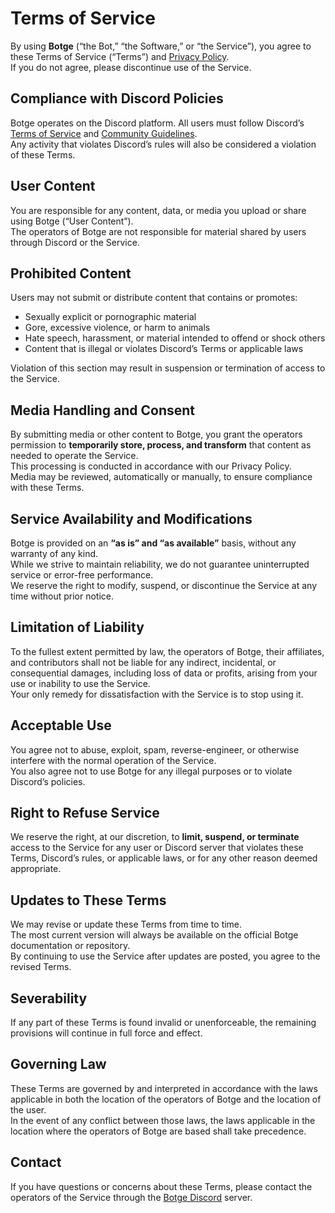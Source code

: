 # Terms of Service

By using **Botge** (“the Bot,” “the Software,” or “the Service”), you agree to these Terms of Service (“Terms”) and [Privacy Policy](https://github.com/Tresster/Botge/blob/main/PRIVACY.md).  
If you do not agree, please discontinue use of the Service.

## Compliance with Discord Policies

Botge operates on the Discord platform. All users must follow Discord’s [Terms of Service](https://discord.com/terms) and [Community Guidelines](https://discord.com/guidelines).  
Any activity that violates Discord’s rules will also be considered a violation of these Terms.

## User Content

You are responsible for any content, data, or media you upload or share using Botge (“User Content”).  
The operators of Botge are not responsible for material shared by users through Discord or the Service.

## Prohibited Content

Users may not submit or distribute content that contains or promotes:

- Sexually explicit or pornographic material
- Gore, excessive violence, or harm to animals
- Hate speech, harassment, or material intended to offend or shock others
- Content that is illegal or violates Discord’s Terms or applicable laws

Violation of this section may result in suspension or termination of access to the Service.

## Media Handling and Consent

By submitting media or other content to Botge, you grant the operators permission to **temporarily store, process, and transform** that content as needed to operate the Service.  
This processing is conducted in accordance with our Privacy Policy.  
Media may be reviewed, automatically or manually, to ensure compliance with these Terms.

## Service Availability and Modifications

Botge is provided on an **“as is” and “as available”** basis, without any warranty of any kind.  
While we strive to maintain reliability, we do not guarantee uninterrupted service or error-free performance.  
We reserve the right to modify, suspend, or discontinue the Service at any time without prior notice.

## Limitation of Liability

To the fullest extent permitted by law, the operators of Botge, their affiliates, and contributors shall not be liable for any indirect, incidental, or consequential damages, including loss of data or profits, arising from your use or inability to use the Service.  
Your only remedy for dissatisfaction with the Service is to stop using it.

## Acceptable Use

You agree not to abuse, exploit, spam, reverse-engineer, or otherwise interfere with the normal operation of the Service.  
You also agree not to use Botge for any illegal purposes or to violate Discord’s policies.

## Right to Refuse Service

We reserve the right, at our discretion, to **limit, suspend, or terminate** access to the Service for any user or Discord server that violates these Terms, Discord’s rules, or applicable laws, or for any other reason deemed appropriate.

## Updates to These Terms

We may revise or update these Terms from time to time.  
The most current version will always be available on the official Botge documentation or repository.  
By continuing to use the Service after updates are posted, you agree to the revised Terms.

## Severability

If any part of these Terms is found invalid or unenforceable, the remaining provisions will continue in full force and effect.

## Governing Law

These Terms are governed by and interpreted in accordance with the laws applicable in both the location of the operators of Botge and the location of the user.  
In the event of any conflict between those laws, the laws applicable in the location where the operators of Botge are based shall take precedence.

## Contact

If you have questions or concerns about these Terms, please contact the operators of the Service through the [Botge Discord](https://discord.gg/tMZ79dym) server.
